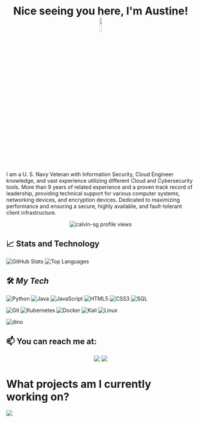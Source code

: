 <h1 align="center">Nice seeing you here, I'm Austine! <img src="https://raw.githubusercontent.com/MartinHeinz/MartinHeinz/master/wave.gif" width="10%"></h1>

<!-- <h1 align="center">&nbsp;&nbsp;&nbsp;😎 Who am I?</h1> !-->
I am a U. S. Navy Veteran with Information Security, Cloud Engineer knowledge, and vast experience utilizing different Cloud and Cybersecurity tools. More than 9 years of related experience and a proven track record of leadership, providing technical support for various computer systems, networking devices, and encryption devices. Dedicated to maximizing performance and ensuring a secure, highly available, and fault-tolerant client infrastructure.

<p align="center"> 
  <img align="center" src="https://komarev.com/ghpvc/?username=calvin-sg" alt="calvin-sg profile views" />
</p>

<!-- <p>&nbsp;&nbsp;&nbsp;&nbsp;&nbsp;&nbsp;&nbsp;&nbsp;</p> !-->

## 📈 Stats and Technology

![GitHub Stats](https://github-readme-stats.vercel.app/api?username=Jawonlaya&show_icons=true&bg_color=DEG,133a94,919bff&title_color=ffffff&text_color=ffffff&icon_color=ffffff&hide_border=true&include_all_commits=true)
![Top Languages](https://github-readme-stats.vercel.app/api/top-langs/?username=Jawonlaya&bg_color=DEG,133a94,919bff&title_color=ffffff&text_color=ffffff&icon_color=ffffff&hide_border=true)

<!-- Markdown badges !-->
<!--![Bitcoin](https://img.shields.io/badge/Bitcoin-000?style=for-the-badge&logo=bitcoin&logoColor=white) 
![Ethereum](https://img.shields.io/badge/Ethereum-3C3C3D?style=for-the-badge&logo=Ethereum&logoColor=white)-->

## 🛠️ ***My Tech***

![Python](https://img.shields.io/badge/python-3670A0?style=for-the-badge&logo=python&logoColor=ffdd54)
![Java](https://img.shields.io/badge/java-%23ED8B00.svg?style=for-the-badge&logo=java&logoColor=white)
![JavaScript](https://img.shields.io/badge/javascript-%23323330.svg?style=for-the-badge&logo=javascript&logoColor=%23F7DF1E)
![HTML5](https://img.shields.io/badge/html5-%23E34F26.svg?style=for-the-badge&logo=html5&logoColor=white)
![CSS3](https://img.shields.io/badge/css3-%231572B6.svg?style=for-the-badge&logo=css3&logoColor=white)
![SQL](https://img.shields.io/badge/-SQL-151515?style=for-the-badge&logo=mysql)
<!--!![Node](https://img.shields.io/badge/node.js-6DA55F?style=for-the-badge&logo=node.js&logoColor=white)!-->
![Git](https://img.shields.io/badge/git-%23F05033.svg?style=for-the-badge&logo=git&logoColor=white)
![Kubernetes](https://img.shields.io/badge/kubernetes-%23326ce5.svg?style=for-the-badge&logo=kubernetes&logoColor=white)
![Docker](https://img.shields.io/badge/docker-%230db7ed.svg?style=for-the-badge&logo=docker&logoColor=white)
![Kali](https://img.shields.io/badge/Kali-268BEE?style=for-the-badge&logo=kalilinux&logoColor=white)
![Linux](https://img.shields.io/badge/Linux-FCC624?style=for-the-badge&logo=linux&logoColor=black)
 <!--![Red Hat](https://img.shields.io/badge/Red%20Hat-EE0000?style=for-the-badge&logo=redhat&logoColor=white)!-->
![dino](https://raw.githubusercontent.com/saadeghi/saadeghi/master/dino.gif)
<!-- <p>&nbsp;</p> !-->

<!-- Self Biography !-->
<!-- <br> !-->
 
## 📫 You can reach me at:

<p align="center">
  <a href="https://www.linkedin.com/in/oaugustine/" alt="LinkedIn"><img src="https://img.shields.io/badge/linkedin-%230077B5.svg?style=for-the-badge&logo=linkedin&logoColor=white"></a>
 <!-- <img src="https://img.shields.io/badge/-augustine_oa@hotmail.com-c14438?style=for-the-badge&logo=Gmail&logoColor=white&link=mailto:augustine_oa@hotmail.com)](mailto:augustine_oa@hotmail.com">!-->
  <a href="https://tryhackme.com/p/Jawonlaya" alt="TryHackMe"><img src="https://img.shields.io/badge/tryhackme-%23212C42.svg?&style=for-the-badge&logo=tryhackme&logoColor=white"></a>

</p>

# What projects am I currently working on?

<a href="https://github.com/Jawonlaya/TryHackMe-Projects">
  
 <img src= "https://user-images.githubusercontent.com/115058054/234483437-4075bcae-04d8-4603-a9f7-9232709f16b4.png">
</a>

<!--

Here are some ideas to get you started:

- 🔭 I’m currently working on ...
- 🌱 I’m currently learning ...
- 👯 I’m looking to collaborate on ...
- 🤔 I’m looking for help with ...
- 💬 Ask me about ...
- 📫 How to reach me: ...
- 😄 Pronouns: ...
- ⚡ Fun fact: ...
-->
